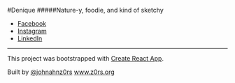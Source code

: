 #Denique
#####Nature-y, foodie, and kind of sketchy

* [Facebook](https://www.facebook.com/denequel)
* [Instagram](https://www.instagram.com/denirenelee) 
* [LinkedIn](https://www.linkedin.com) 


---
This project was bootstrapped with [Create React App](https://github.com/facebook/create-react-app).

Built by [@johnahnz0rs](https://github.com/johnahnz0rs) www.z0rs.org